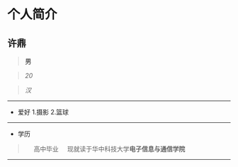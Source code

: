 个人简介
======
许鼎
----
>**男**

>*20*

>*汉*
***
+ 爱好
1.摄影
2.篮球
***
+ 学历
>      高中毕业
>      现就读于华中科技大学**电子信息与通信学院**
***
